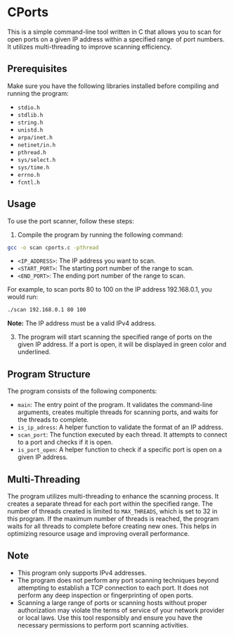 # CPorts


This is a simple command-line tool written in C that allows you to scan for open ports on a given IP address within a specified range of port numbers. It utilizes multi-threading to improve scanning efficiency.

## Prerequisites

Make sure you have the following libraries installed before compiling and running the program:

- `stdio.h`
- `stdlib.h`
- `string.h`
- `unistd.h`
- `arpa/inet.h`
- `netinet/in.h`
- `pthread.h`
- `sys/select.h`
- `sys/time.h`
- `errno.h`
- `fcntl.h`

## Usage

To use the port scanner, follow these steps:

1. Compile the program by running the following command:
```Bash
gcc -o scan cports.c -pthread
```

- `<IP_ADDRESS>`: The IP address you want to scan.
- `<START_PORT>`: The starting port number of the range to scan.
- `<END_PORT>`: The ending port number of the range to scan.

For example, to scan ports 80 to 100 on the IP address 192.168.0.1, you would run:
```Bash
./scan 192.168.0.1 80 100
```

**Note:** The IP address must be a valid IPv4 address.

3. The program will start scanning the specified range of ports on the given IP address. If a port is open, it will be displayed in green color and underlined.

## Program Structure

The program consists of the following components:

- `main`: The entry point of the program. It validates the command-line arguments, creates multiple threads for scanning ports, and waits for the threads to complete.
- `is_ip_adress`: A helper function to validate the format of an IP address.
- `scan_port`: The function executed by each thread. It attempts to connect to a port and checks if it is open.
- `is_port_open`: A helper function to check if a specific port is open on a given IP address.

## Multi-Threading

The program utilizes multi-threading to enhance the scanning process. It creates a separate thread for each port within the specified range. The number of threads created is limited to `MAX_THREADS`, which is set to 32 in this program. If the maximum number of threads is reached, the program waits for all threads to complete before creating new ones. This helps in optimizing resource usage and improving overall performance.

## Note

- This program only supports IPv4 addresses.
- The program does not perform any port scanning techniques beyond attempting to establish a TCP connection to each port. It does not perform any deep inspection or fingerprinting of open ports.
- Scanning a large range of ports or scanning hosts without proper authorization may violate the terms of service of your network provider or local laws. Use this tool responsibly and ensure you have the necessary permissions to perform port scanning activities.
